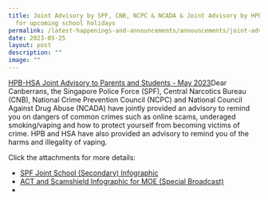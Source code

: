 ```yaml
---
title: Joint Advisory by SPF, CNB, NCPC & NCADA & Joint Advisory by HPB & HSA
  for upcoming school holidays
permalink: /latest-happenings-and-announcements/announcements/joint-advisory-june-hols-2023/
date: 2023-05-25
layout: post
description: ""
image: ""
---
```

[HPB-HSA Joint Advisory to Parents and Students - May 2023](/files/attachment%207%20-%20hpb-hsa%20joint%20advisory%20to%20parents%20and%20students_may%202023.pdf)Dear Canberrans, the Singapore Police Force (SPF), Central Narcotics Bureau (CNB), National Crime Prevention Council (NCPC) and National Council Against Drug Abuse (NCADA) have jointly provided an advisory to remind you on dangers of common crimes such as online scams, underaged smoking/vaping and how to protect yourself from becoming victims of crime. HPB and HSA have also provided an advisory to remind you of the harms and illegality of vaping.

Click the attachments for more details:
* [SPF Joint School (Secondary) Infographic](/files/attachment%204%20-spf%20joint%20school_secondary%20infographic%202023.pdf)
* [ACT and Scamshield Infographic for MOE (Special Broadcast)](/files/attachment%205%20-%20act%20and%20scamshield%20infographic%20for%20moe%20(special%20broadcast).pdf)
*